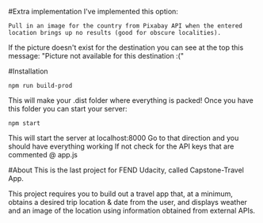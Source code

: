 #Extra implementation
I've implemented this option:
```
Pull in an image for the country from Pixabay API when the entered location brings up no results (good for obscure localities). 
```
If the picture doesn't exist for the destination you can see at the top this message:
"Picture not available for this destination :("

#Installation
```
npm run build-prod
```
This will make your .dist folder where everything is packed!
Once you have this folder you can start your server:
```
npm start
```
This will start the server at localhost:8000
Go to that direction and you should have everything working
If not check for the API keys that are commented @ app.js

#About
This is the last project for FEND Udacity, called Capstone-Travel App. 

This project requires you to build out a travel app that, at a minimum, obtains a desired trip location & date from the user, and displays weather and an image of the location using information obtained from external APIs.